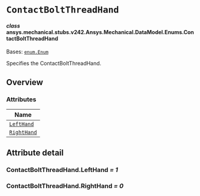 # `ContactBoltThreadHand`



#### *class* ansys.mechanical.stubs.v242.Ansys.Mechanical.DataModel.Enums.ContactBoltThreadHand

Bases: [`enum.Enum`](https://docs.python.org/3/library/enum.html#enum.Enum)

Specifies the ContactBoltThreadHand.

<!-- !! processed by numpydoc !! -->

<a id="overview"></a>

## Overview

### Attributes

| Name |
| ------------------------------------------------- |
| [`LeftHand`](#ContactBoltThreadHand.LeftHand) |
| [`RightHand`](#ContactBoltThreadHand.RightHand) |

<a id="attribute-detail"></a>

## Attribute detail

<a id="ContactBoltThreadHand.LeftHand"></a>

### ContactBoltThreadHand.LeftHand *= 1*

<a id="ContactBoltThreadHand.RightHand"></a>

### ContactBoltThreadHand.RightHand *= 0*


